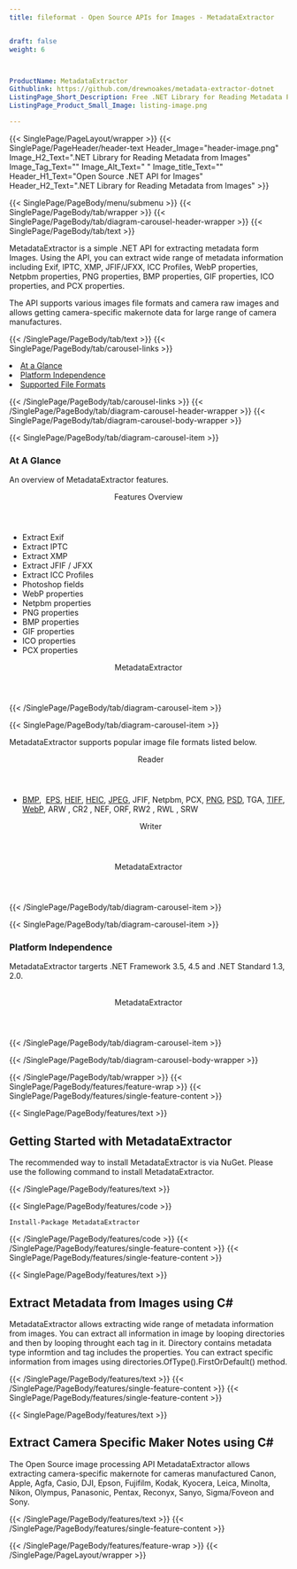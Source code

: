 ```yaml
---
title: fileformat - Open Source APIs for Images - MetadataExtractor


draft: false
weight: 6



ProductName: MetadataExtractor
Githublink: https://github.com/drewnoakes/metadata-extractor-dotnet
ListingPage_Short_Description: Free .NET Library for Reading Metadata Properties from Images.
ListingPage_Product_Small_Image: listing-image.png 

---
```


{{< SinglePage/PageLayout/wrapper >}}
{{< SinglePage/PageHeader/header-text
Header_Image="header-image.png"
Image_H2_Text=".NET Library for Reading Metadata from Images"
Image_Tag_Text=""
Image_Alt_Text=" "
Image_title_Text=""
Header_H1_Text="Open Source .NET API for Images"
Header_H2_Text=".NET Library for Reading Metadata from Images" >}}

{{< SinglePage/PageBody/menu/submenu >}}
{{< SinglePage/PageBody/tab/wrapper >}}
{{< SinglePage/PageBody/tab/diagram-carousel-header-wrapper >}}
{{< SinglePage/PageBody/tab/text >}}



<p>MetadataExtractor is a simple .NET API for extracting metadata form Images. Using the API, you can extract wide range of metadata information including Exif, IPTC, XMP, JFIF/JFXX, ICC Profiles, WebP properties, Netpbm properties, PNG properties, BMP properties, GIF properties, ICO properties, and PCX properties.</p>
<p>The API supports various images file formats and camera raw images and allows getting camera-specific makernote data for large range of camera manufactures.</p>

{{< /SinglePage/PageBody/tab/text >}}
{{< SinglePage/PageBody/tab/carousel-links >}}

<li data-target="#diagramcarousel" data-slide-to="0"><a href="#">At a Glance</a></li>
<li data-target="#diagramcarousel" data-slide-to="2"><a href="#">Platform Independence</a></li>
<li data-target="#diagramcarousel" data-slide-to="1"><a class="activetab" href="#">Supported File Formats</a></li>


{{< /SinglePage/PageBody/tab/carousel-links >}}
{{< /SinglePage/PageBody/tab/diagram-carousel-header-wrapper >}}
{{< SinglePage/PageBody/tab/diagram-carousel-body-wrapper >}}

{{< SinglePage/PageBody/tab/diagram-carousel-item >}}
<h3>At A Glance</h3>
<p>An overview of MetadataExtractor features.</p>
<div class="diagram1 d1-poi">
<div class="d1-row">
<div class="d1-col d1-left"><header>Features Overview</header>
<ul>
<li>Extract Exif</li>
<li>Extract IPTC</li>
<li>Extract XMP</li>
<li>Extract JFIF / JFXX</li>
<li>Extract ICC Profiles</li>
<li>Photoshop fields</li>
<li>WebP properties</li>
<li>Netpbm properties</li>
<li>PNG properties</li>
<li>BMP properties</li>
<li>GIF properties</li>
<li>ICO properties</li>
<li>PCX properties</li>
</ul>
</div>
</div>
<div class="d1-logo" style="border: none;"><header>MetadataExtractor</header><footer><small></small></footer></div>
<!--/logo--></div>
<!--/diagram1-->
{{< /SinglePage/PageBody/tab/diagram-carousel-item >}}

{{< SinglePage/PageBody/tab/diagram-carousel-item >}}
<p>MetadataExtractor supports popular image file formats listed below.</p>
<div class="diagram1 d2  d1-poi">
<div class="d1-row">
<div class="d1-col d1-left"><header><i class="fa fa-arrows-v "> </i> Reader</header>
<ul>
<li><a href="https://docs.fileformat.com/image/bmp/">BMP</a>,  <a href="https://docs.fileformat.com/page-description-language/eps/">EPS</a>, <a href="https://docs.fileformat.com/image/gif/">HEIF</a>, <a href="https://docs.fileformat.com/image/bmp/">HEIC</a>, <a href="https://docs.fileformat.com/image/jpeg/">JPEG</a>, <a>JFIF</a>, <a>Netpbm</a>, <a>PCX</a>, <a href="https://docs.fileformat.com/image/png/">PNG</a>, <a href="https://docs.fileformat.com/image/psd/">PSD</a>, <a>TGA</a>, <a href="https://docs.fileformat.com/image/tiff/">TIFF</a>, <a href="https://docs.fileformat.com/image/webp/">WebP</a>, <a>ARW </a>, <a>CR2 </a>, <a>NEF</a>, <a>ORF</a>, <a>RW2 </a>, <a>RWL </a>, <a>SRW </a>      </li>
</ul>
</div>
<!--/left-->
<div class="d1-col d1-right"><header><i class="fa  fa-long-arrow-down"> </i> Writer</header></div>
<!--/right--></div>
<!--/row-->
<div class="d1-logo" style="border: none;"><header>MetadataExtractor</header><footer><small></small></footer></div>
<!--/logo--></div>
<!--/diagram2-->
{{< /SinglePage/PageBody/tab/diagram-carousel-item >}}

{{< SinglePage/PageBody/tab/diagram-carousel-item >}}
<h3>Platform Independence</h3>
<p>MetadataExtractor targerts .NET Framework 3.5, 4.5 and .NET Standard 1.3, 2.0.</p>
<div class="diagram1 d1-oi">
<div class="d1-row"><!--/left-->
<div class="d1-col d1-right"> </div>
<!--/right--></div>
<!--/row-->
<div class="d1-logo" style="border: none;"><header>MetadataExtractor</header><footer><small></small></footer></div>
<!--/logo--></div>
<!--/diagram2 -->
{{< /SinglePage/PageBody/tab/diagram-carousel-item >}}

{{< /SinglePage/PageBody/tab/diagram-carousel-body-wrapper >}}

{{< /SinglePage/PageBody/tab/wrapper >}}
{{< SinglePage/PageBody/features/feature-wrap >}}
{{< SinglePage/PageBody/features/single-feature-content >}}

{{< SinglePage/PageBody/features/text >}}
<h2 class="h2title">Getting Started with MetadataExtractor</h2>
<p>The recommended way to install MetadataExtractor is via NuGet. Please use the following command to install MetadataExtractor.</p>
{{< /SinglePage/PageBody/features/text >}}

{{< SinglePage/PageBody/features/code >}}
<pre><code class="html">Install-Package MetadataExtractor</code></pre>


{{< /SinglePage/PageBody/features/code >}}
{{< /SinglePage/PageBody/features/single-feature-content >}}
{{< SinglePage/PageBody/features/single-feature-content >}}

{{< SinglePage/PageBody/features/text >}}
<h2 class="h2title">Extract Metadata from Images using C#</h2>
<p>MetadataExtractor allows extracting wide range of metadata information from images. You can extract all information in image by looping directories and then by looping throught each tag in it. Directory contains metadata type informtion and tag includes the properties. You can extract specific information from images using directories.OfType().FirstOrDefault() method.</p>

{{< /SinglePage/PageBody/features/text >}}
{{< /SinglePage/PageBody/features/single-feature-content >}}
{{< SinglePage/PageBody/features/single-feature-content >}}

{{< SinglePage/PageBody/features/text >}}
<h2 class="h2title">Extract Camera Specific Maker Notes using C#</h2>
<p>The Open Source image processing API MetadataExtractor allows extracting camera-specific makernote for cameras manufactured Canon, Apple, Agfa, Casio, DJI, Epson, Fujifilm, Kodak, Kyocera, Leica, Minolta, Nikon, Olympus, Panasonic, Pentax, Reconyx, Sanyo, Sigma/Foveon and Sony.</p>

{{< /SinglePage/PageBody/features/text >}}
{{< /SinglePage/PageBody/features/single-feature-content >}}

{{< /SinglePage/PageBody/features/feature-wrap >}}
{{< /SinglePage/PageLayout/wrapper >}}